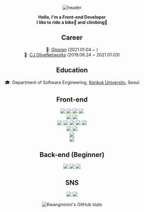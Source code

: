 
<div align="center"}>

![header](https://capsule-render.vercel.app/api?type=rounded&color=1e8ffa&height=200&section=header&text=Welcome%20with%20open%20arms&fontSize=50&fontColor=ffffff&desc=Kemon's%20Github%20profile&descSize=30&descAlign=64&descAlignY=68)

**Hello, I'm a Front-end Developer** <br/>
**I like to ride a bike🚴 and climbing🧗**

## Career
🏢: [Glosign](https://www.glosign.com) (2021.01.04 ~ ) <br/> 
🏢: [CJ OliveNetworks](https://www.cjolivenetworks.co.kr/) (2019.06.24 ~ 2021.01.03)<br/>
## Education
🎓: Department of Software Engineering, [Konkuk University](http://www.konkuk.ac.kr/do/Index.do), Seoul
## Front-end
<img src="https://img.shields.io/badge/HTML-E34F26?style=flat-square&logo=HTML5&logoColor=white"/>
<img src="https://img.shields.io/badge/CSS3-1155fb?style=flat-square&logo=CSS3&logoColor=white"/>
<img src="https://img.shields.io/badge/SCSS-CC6699?style=flat-square&logo=Sass&logoColor=white"/>
<img src="https://img.shields.io/badge/StyledComponents/Emotion-DB7093?style=flat-square&logo=Styled-components&logoColor=white"/>
<br/>
<img src="https://img.shields.io/badge/React-61DAFB?style=flat-square&logo=React&logoColor=white"/>
<img src="https://img.shields.io/badge/Next-000000?style=flat-square&logo=Next.js&logoColor=white"/>
<br/>
<img src="https://img.shields.io/badge/Redux-764ABC?style=flat-square&logo=Redux&logoColor=white"/>
<img src="https://img.shields.io/badge/ReduxThunk-764ABC?style=flat-square&logo=Redux&logoColor=white"/>
<img src="https://img.shields.io/badge/ReduxSaga-764ABC?style=flat-square&logo=Redux-Saga&logoColor=white"/>
<img src="https://img.shields.io/badge/Recoil-1179fb?style=flat-square&logo=Recoil&logoColor=white"/>
<img src="https://img.shields.io/badge/ReactQuery-FF4154?style=flat-square&logo=ReactQuery&logoColor=white"/>
<br/>
<img src="https://img.shields.io/badge/JavaScript-F7DF1E?style=flat-square&logo=JavaScript&logoColor=white"/>
<img src="https://img.shields.io/badge/TypeScript-3178C6?style=flat-square&logo=TypeScript&logoColor=white"/>
<br/>
<img src="https://img.shields.io/badge/Webpack-8DD6F9?style=flat-square&logo=Webpack&logoColor=white"/>
<br/>
<img src="https://img.shields.io/badge/Jest-C21325?style=flat-square&logo=Jest&logoColor=white"/>
 
## Back-end (Beginner)
 <img src="https://img.shields.io/badge/Nest-E0234E?style=flat-square&logo=NestJS&logoColor=white"/>
 <img src="https://img.shields.io/badge/Spring-6DB33F?style=flat-square&logo=Spring&logoColor=white"/>
 <img src="https://img.shields.io/badge/SpringBoot-6DB33F?style=flat-square&logo=SpringBoot&logoColor=white"/>
 
## SNS 
 <a href="https://always-develop.tistory.com/" target="_blank"><img src="https://img.shields.io/badge/Tistory-000000?style=flat-square&logo=tistory&logoColor=white"/></a>
 <a href="https://www.instagram.com/9angmini/" target="_blank"><img src="https://img.shields.io/badge/Instagram-E1306C?style=flat-square&logo=instagram&logoColor=white"/></a>

![Kwangminini's GitHub stats](https://github-readme-stats.vercel.app/api?username=kwangminini&show_icons=true&theme=algolia)

</div>
